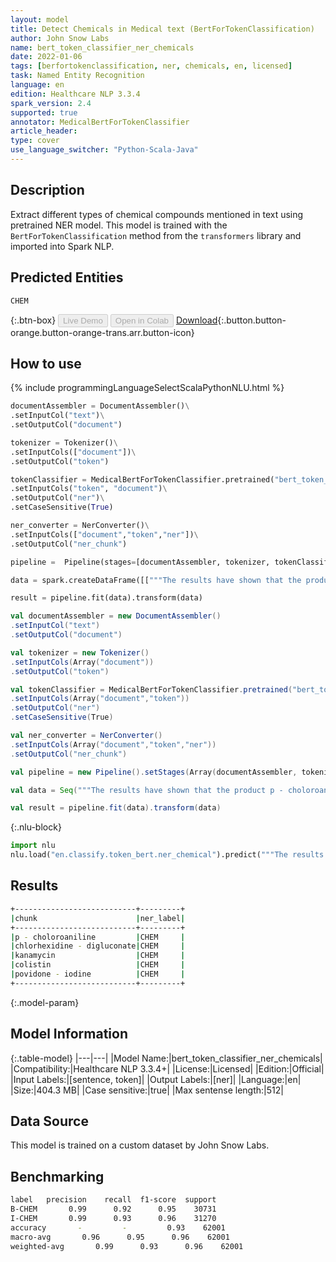 ```yaml
---
layout: model
title: Detect Chemicals in Medical text (BertForTokenClassification)
author: John Snow Labs
name: bert_token_classifier_ner_chemicals
date: 2022-01-06
tags: [berfortokenclassification, ner, chemicals, en, licensed]
task: Named Entity Recognition
language: en
edition: Healthcare NLP 3.3.4
spark_version: 2.4
supported: true
annotator: MedicalBertForTokenClassifier
article_header:
type: cover
use_language_switcher: "Python-Scala-Java"
---
```



## Description


Extract different types of chemical compounds mentioned in text using pretrained NER model. This model is trained with the `BertForTokenClassification` method from the `transformers` library and imported into Spark NLP.


## Predicted Entities


`CHEM`


{:.btn-box}
<button class="button button-orange" disabled>Live Demo</button>
<button class="button button-orange" disabled>Open in Colab</button>
[Download](https://s3.amazonaws.com/auxdata.johnsnowlabs.com/clinical/models/bert_token_classifier_ner_chemicals_en_3.3.4_2.4_1641465134046.zip){:.button.button-orange.button-orange-trans.arr.button-icon}


## How to use






<div class="tabs-box" markdown="1">
{% include programmingLanguageSelectScalaPythonNLU.html %}

```python
documentAssembler = DocumentAssembler()\
.setInputCol("text")\
.setOutputCol("document")

tokenizer = Tokenizer()\
.setInputCols(["document"])\
.setOutputCol("token")

tokenClassifier = MedicalBertForTokenClassifier.pretrained("bert_token_classifier_ner_chemicals", "en", "clinical/models")\
.setInputCols("token", "document")\
.setOutputCol("ner")\
.setCaseSensitive(True)

ner_converter = NerConverter()\
.setInputCols(["document","token","ner"])\
.setOutputCol("ner_chunk")

pipeline =  Pipeline(stages=[documentAssembler, tokenizer, tokenClassifier, ner_converter])

data = spark.createDataFrame([["""The results have shown that the product p - choloroaniline is not a significant factor in chlorhexidine - digluconate associated erosive cystitis. "A high percentage of kanamycin - colistin and povidone - iodine irrigations were associated with erosive cystitis."""]]).toDF("text")

result = pipeline.fit(data).transform(data)
```
```scala
val documentAssembler = new DocumentAssembler()
.setInputCol("text")
.setOutputCol("document")

val tokenizer = new Tokenizer()
.setInputCols(Array("document"))
.setOutputCol("token")

val tokenClassifier = MedicalBertForTokenClassifier.pretrained("bert_token_classifier_ner_chemicals", "en", "clinical/models")
.setInputCols(Array("document","token"))
.setOutputCol("ner")
.setCaseSensitive(True)

val ner_converter = NerConverter()
.setInputCols(Array("document","token","ner"))
.setOutputCol("ner_chunk")

val pipeline = new Pipeline().setStages(Array(documentAssembler, tokenizer, tokenClassifier, ner_converter))

val data = Seq("""The results have shown that the product p - choloroaniline is not a significant factor in chlorhexidine - digluconate associated erosive cystitis. "A high percentage of kanamycin - colistin and povidone - iodine irrigations were associated with erosive cystitis.""").toDS.toDF("text")

val result = pipeline.fit(data).transform(data)
```


{:.nlu-block}
```python
import nlu
nlu.load("en.classify.token_bert.ner_chemical").predict("""The results have shown that the product p - choloroaniline is not a significant factor in chlorhexidine - digluconate associated erosive cystitis. "A high percentage of kanamycin - colistin and povidone - iodine irrigations were associated with erosive cystitis.""")
```

</div>


## Results


```bash
+---------------------------+---------+
|chunk                      |ner_label|
+---------------------------+---------+
|p - choloroaniline         |CHEM     |
|chlorhexidine - digluconate|CHEM     |
|kanamycin                  |CHEM     |
|colistin                   |CHEM     |
|povidone - iodine          |CHEM     |
+---------------------------+---------+
```


{:.model-param}
## Model Information


{:.table-model}
|---|---|
|Model Name:|bert_token_classifier_ner_chemicals|
|Compatibility:|Healthcare NLP 3.3.4+|
|License:|Licensed|
|Edition:|Official|
|Input Labels:|[sentence, token]|
|Output Labels:|[ner]|
|Language:|en|
|Size:|404.3 MB|
|Case sensitive:|true|
|Max sentense length:|512|


## Data Source


This model is trained on a custom dataset by John Snow Labs.


## Benchmarking


```bash
label   precision    recall  f1-score  support
B-CHEM       0.99      0.92      0.95    30731
I-CHEM       0.99      0.93      0.96    31270
accuracy       -         -         0.93    62001
macro-avg       0.96      0.95      0.96    62001
weighted-avg       0.99      0.93      0.96    62001
```
